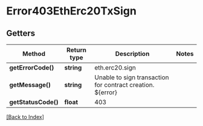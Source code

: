# Error403EthErc20TxSign

## Getters

Method | Return type | Description | Notes
------------ | ------------- | ------------- | -------------
**getErrorCode()** | **string** | eth.erc20.sign |
**getMessage()** | **string** | Unable to sign transaction for contract creation. ${error} |
**getStatusCode()** | **float** | 403 |

[[Back to Index]](../index.md)
